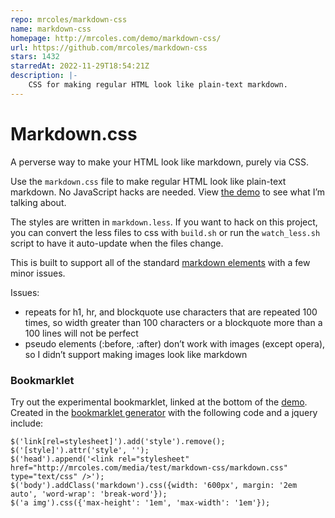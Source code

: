 ```yaml
---
repo: mrcoles/markdown-css
name: markdown-css
homepage: http://mrcoles.com/demo/markdown-css/
url: https://github.com/mrcoles/markdown-css
stars: 1432
starredAt: 2022-11-29T18:54:21Z
description: |-
    CSS for making regular HTML look like plain-text markdown.
---
```


Markdown.css
============

A perverse way to make your HTML look like markdown, purely via CSS.

Use the `markdown.css` file to  make regular HTML look like plain-text markdown. No JavaScript hacks are needed. View [the demo](https://mrcoles.com/demo/markdown-css/) to see what I’m talking about.

The styles are written in `markdown.less`. If you want to hack on this project, you can convert the less files to css with `build.sh` or run the `watch_less.sh` script to have it auto-update when the files change.

This is built to support all of the standard [markdown elements](http://daringfireball.net/projects/markdown/basics) with a few minor issues.

Issues:

*   repeats for h1, hr, and blockquote use characters that are repeated 100 times, so width greater than 100 characters or a blockquote more than a 100 lines will not be perfect
*   pseudo elements (:before, :after) don’t work with images (except opera), so I didn’t support making images look like markdown


### Bookmarklet

Try out the experimental bookmarklet, linked at the bottom of the [demo](http://mrcoles.com/media/test/markdown-css/). Created in the [bookmarklet generator](http://mrcoles.com/bookmarklet) with the following code and a jquery include:

    $('link[rel=stylesheet]').add('style').remove();
    $('[style]').attr('style', '');
    $('head').append('<link rel="stylesheet" href="http://mrcoles.com/media/test/markdown-css/markdown.css" type="text/css" />');
    $('body').addClass('markdown').css({width: '600px', margin: '2em auto', 'word-wrap': 'break-word'});
    $('a img').css({'max-height': '1em', 'max-width': '1em'});

